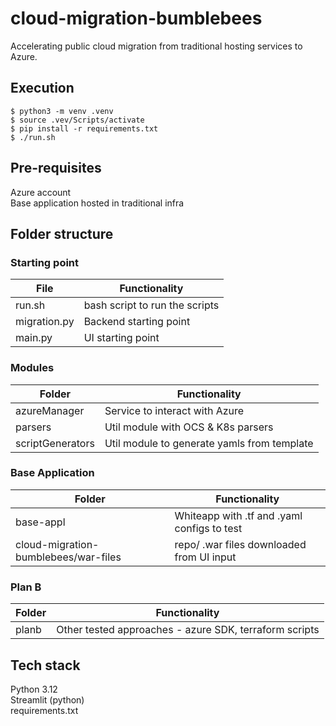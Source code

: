 # cloud-migration-bumblebees
Accelerating public cloud migration from traditional hosting services to Azure.

## Execution
````
$ python3 -m venv .venv
$ source .vev/Scripts/activate
$ pip install -r requirements.txt
$ ./run.sh
````

## Pre-requisites
Azure account \
Base application hosted in traditional infra

## Folder structure

### Starting point
| __File__      | __Functionality__ |
|---------------|------------------------|
|run.sh     |bash script to run the scripts |
|migration.py     |Backend starting point|
|main.py     |UI starting point |


### Modules
| __Folder__      | __Functionality__ |
|---------------|------------------------|
|azureManager     |Service to interact with Azure |
|parsers     |Util module with OCS & K8s parsers |
|scriptGenerators     |Util module to generate yamls from template |

### Base Application
| __Folder__      | __Functionality__ |
|---------------|------------------------|
|base-appl     |Whiteapp with .tf and .yaml configs to test |
|cloud-migration-bumblebees/war-files | repo/ .war files downloaded from UI input |

### Plan B
| __Folder__      | __Functionality__ |
|---------------|------------------------|
|planb     |Other tested approaches - azure SDK, terraform scripts |

## Tech stack
Python 3.12 \
Streamlit (python) \
requirements.txt


